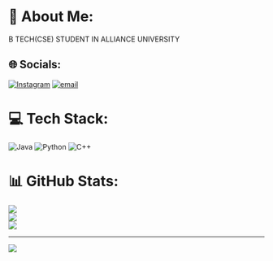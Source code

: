 # 💫 About Me:
B TECH(CSE) STUDENT IN ALLIANCE UNIVERSITY<br>


## 🌐 Socials:
[![Instagram](https://img.shields.io/badge/Instagram-%23E4405F.svg?logo=Instagram&logoColor=white)](https://instagram.com/dacchulover_709) [![email](https://img.shields.io/badge/Email-D14836?logo=gmail&logoColor=white)](mailto:mvinayaka2007@gmail.com) 

# 💻 Tech Stack:
![Java](https://img.shields.io/badge/java-%23ED8B00.svg?style=flat&logo=openjdk&logoColor=white) ![Python](https://img.shields.io/badge/python-3670A0?style=flat&logo=python&logoColor=ffdd54) ![C++](https://img.shields.io/badge/c++-%2300599C.svg?style=flat&logo=c%2B%2B&logoColor=white)
# 📊 GitHub Stats:
![](https://github-readme-stats.vercel.app/api?username=Vinayakam709&theme=radical&hide_border=false&include_all_commits=true&count_private=true)<br/>
![](https://nirzak-streak-stats.vercel.app/?user=Vinayakam709&theme=radical&hide_border=false)<br/>
![](https://github-readme-stats.vercel.app/api/top-langs/?username=Vinayakam709&theme=radical&hide_border=false&include_all_commits=true&count_private=true&layout=compact)

---
[![](https://visitcount.itsvg.in/api?id=Vinayakam709&icon=2&color=0)](https://visitcount.itsvg.in)

<!-- Proudly created with GPRM ( https://gprm.itsvg.in ) -->
